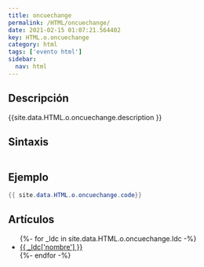 ```yaml
---
title: oncuechange
permalink: /HTML/oncuechange/
date: 2021-02-15 01:07:21.564402
key: HTML.o.oncuechange
category: html
tags: ['evento html']
sidebar: 
  nav: html
---
```


## Descripción
{{site.data.HTML.o.oncuechange.description }}

## Sintaxis
~~~html
~~~

## Ejemplo
~~~java
{{ site.data.HTML.o.oncuechange.code}}
~~~

## Artículos
<ul>
{%- for _ldc in site.data.HTML.o.oncuechange.ldc -%}
   <li>
       <a href="{{_ldc['url'] }}">{{ _ldc['nombre'] }}</a>
   </li>
{%- endfor -%}
</ul>
